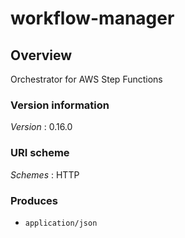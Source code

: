# workflow-manager


<a name="overview"></a>
## Overview
Orchestrator for AWS Step Functions


### Version information
*Version* : 0.16.0


### URI scheme
*Schemes* : HTTP


### Produces

* `application/json`



